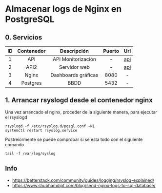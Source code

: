 # Almacenar logs de Nginx en PostgreSQL

## 0. Servicios

|  ID  | Contenedor |     Descripción       | Puerto |                Url                  |
|:----:|:----------:|:---------------------:|:------:|:-----------------------------------:|
|  1   |  API       |  API Monitorización   |   -    |  [api](http://localhost:8080/v1/docs#/)  |
|  2   |  API2      |  Servidor web         |   -    |  [api](http://localhost:8080/v2/docs#/)  |
|  3   |  Nginx     |  Dashboards gráficas  |  8080  |               -                     |
|  4   |  Postgres  |  BBDD                 |  5432  |               -                     |


## 1. Arrancar rsyslogd desde el contenedor nginx

Una vez arrancado el nginx, proceder de la siguiente manera, para ejecutar el rsyslogd
```
rsyslogd -f /etc/rsyslog.d/pgsql.conf -N1
systemctl restart rsyslog.service
```

Postreiormente se puede comprobar si se esta todo con el siguiente comando
```
tail -f /var/log/syslog
```


## Info
* https://betterstack.com/community/guides/logging/rsyslog-explained/
* https://www.shubhamdipt.com/blog/send-nginx-logs-to-sql-database/
